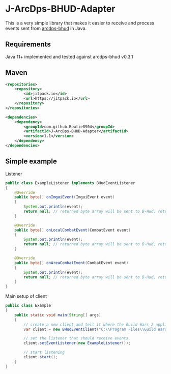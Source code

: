 # J-ArcDps-BHUD-Adapter
 This is a very simple library that makes it easier to receive and process events sent from [arcdps-bhud](https://github.com/blish-hud/arcdps-bhud) in Java.

## Requirements
Java 11+
implemented and tested against arcdps-bhud v0.3.1

## Maven
```xml
<repositories>
    <repository>
        <id>jitpack.io</id>
        <url>https://jitpack.io</url>
    </repository>
</repositories>

<dependencies>
    <dependency>
        <groupId>com.github.Bowtie8904</groupId>
        <artifactId>J-ArcDps-BHUD-Adapter</artifactId>
        <version>1.1</version>
    </dependency>
</dependencies>
```

## Simple example
Listener
```java
public class ExampleListener implements BHudEventListener
{
    @Override
    public byte[] onImguiEvent(ImguiEvent event)
    {
        System.out.println(event);
        return null; // returned byte array will be sent to B-Hud, return null to not send anything
    }

    @Override
    public byte[] onLocalCombatEvent(CombatEvent event)
    {
        System.out.println(event);
        return null; // returned byte array will be sent to B-Hud, return null to not send anything
    }

    @Override
    public byte[] onAreaCombatEvent(CombatEvent event)
    {
        System.out.println(event);
        return null; // returned byte array will be sent to B-Hud, return null to not send anything
    }
}
```

Main setup of client
```java
public class Example
{
    public static void main(String[] args)
    {
        // create a new client and tell it where the Guild Wars 2 application is
        var client = new BHudEventClient("C:\\Program Files\\Guild Wars 2\\Gw2-64.exe");

        // set the listener that should receive events
        client.setEventListener(new ExampleListener());

        // start listening
        client.start();
    }
}
```
